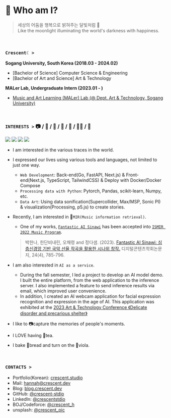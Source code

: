 # 🌙 Who am I?
> 세상의 어둠을 행복으로 밝혀주는 달빛처럼 🌃 <br/>
> Like the moonlight illuminating the world's darkness with happiness.

<br />

### `Crescent☾ >`
**Sogang University, South Korea (2018.03 - 2024.02)**
- [Bachelor of Science] Computer Science & Engineering
- [Bachelor of Art and Science] Art & Technology 

**MALer Lab, Undergraduate Intern (2023.01 - )**
- [Music and Art Learning (MALer) Lab (@ Dept. Art & Technology, Sogang University)](https://github.com/MALerLab)


<br />

### **`INTERESTS >`** 📷 / 🍵 / 🎻 / 🥐 / 🔮 / 👩‍💻 / 🌌

<img src="https://img.shields.io/badge/Next.js-000000?style=for-the-badge&logo=Next.js&logoColor=white"> <img src="https://img.shields.io/badge/PyTorch-%23EE4C2C.svg?style=for-the-badge&logo=PyTorch&logoColor=white"> <img src="https://img.shields.io/badge/Go-00ADD8?style=for-the-badge&logo=Go&logoColor=white"> <img src="https://img.shields.io/badge/Adobe%20Lightroom-31A8FF?style=for-the-badge&logo=Adobe%20Lightroom&logoColor=black"> 


- I am interested in the various traces in the world.
- I expressed our lives using various tools and languages, not limited to just one way.
  - `Web Development`: Back-end(Go, FastAPI, Next.js) & Front-end(Next.js, TypeScript, TailwindCSS) & Deploy with Docker/Docker Compose
  - `Processing data with Python`: Pytorch, Pandas, scikit-learn, Numpy, etc.
  - `Data Art`: Using data sonification(Supercollider, Max/MSP, Sonic PI) & visualization(Processing, p5.js) to create stories.
- Recently, I am interested in 🎼`MIR(Music information retrieval)`.
  - One of my works, [`Fantastic AI Sinawi`](https://www.youtube.com/watch?v=JQMfEKEXb0s) has been accepted into [`ISMIR 2022 Music Program`](https://ismir2022program.ismir.net/music_347.html).
  > 박한나, 한단비내린, 오채령 and 정다샘. (2023). [Fantastic AI Sinawi: 심층신경망 기반 국악 선율 작곡을 활용한 시나위 창작.](https://www.kci.go.kr/kciportal/ci/sereArticleSearch/ciSereArtiView.kci?sereArticleSearchBean.artiId=ART002952465) 디지털콘텐츠학회논문지, 24(4), 785-796.
- I am also interested in `AI as a service`.
  - During the fall semester, I led a project to develop an AI model demo. I built the entire platform, from the web application to the inference server. I also implemented a feature to send inference results via email, which improved user convenience.
  - In addition, I created an AI webcam application for facial expression recognition and expression in the age of AI. This application was exhibited at the [2023 Art & Technology Conference 《Delicate disorder and precarious shelter》](https://www.instagram.com/atc.sogang/)
  
- I like to 📷capture the memories of people's moments.
- I LOVE having 🍵tea. 
- I bake 🥐bread and turn on the 🎻viola.

<br />

### **`CONTACTS >`**

- Portfolio(Korean): [crescent.studio](https://www.crescent.studio/)
- Mail: hannah@crescent.dev
- Blog: [blog.crescent.dev](https://blog.crescent.dev/)
- GitHub: [@crescent-stdio](https://github.com/crescent-stdio)
- LinkedIn: [@crescentstdio](https://www.linkedin.com/in/crescentstdio/)
- BOJ/Codeforce: [@crescent_h](https://www.acmicpc.net/user/crescent_h)
- unsplash: [@crescent_pic](https://unsplash.com/@crescent_pic)
